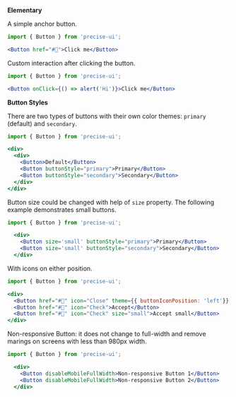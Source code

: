 **Elementary**

A simple anchor button.

```jsx
import { Button } from 'precise-ui';

<Button href="#🍕">Click me</Button>
```

Custom interaction after clicking the button.

```jsx
import { Button } from 'precise-ui';

<Button onClick={() => alert('Hi')}>Click me</Button>
```

**Button Styles**

There are two types of buttons with their own color themes: `primary` (default) and `secondary`.

```jsx
import { Button } from 'precise-ui';

<div>
  <div>
    <Button>Default</Button>
    <Button buttonStyle="primary">Primary</Button>
    <Button buttonStyle="secondary">Secondary</Button>
  </div>
</div>

```

Button size could be changed with help of `size` property. The following example demonstrates small buttons.

```jsx
import { Button } from 'precise-ui';

  <div>
    <Button size='small' buttonStyle="primary">Primary</Button>
    <Button size='small' buttonStyle="secondary">Secondary</Button>
  </div>
```

With icons on either position.

```jsx
import { Button } from 'precise-ui';

<div>
  <Button href="#🍕" icon="Close" theme={{ buttonIconPosition: 'left'}} buttonStyle='secondary'>Abort</Button>
  <Button href="#🍕" icon="Check">Accept</Button>
  <Button href="#🍕" icon="Check" size="small">Accept small</Button>
</div>
```

Non-responsive Button: it does not change to full-width and remove marings on screens with less than 980px width.

```jsx
import { Button } from 'precise-ui';

  <div>
    <Button disableMobileFullWidth>Non-responsive Button 1</Button>
    <Button disableMobileFullWidth>Non-responsive Button 2</Button>
  </div>
```
